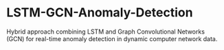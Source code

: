 # LSTM-GCN-Anomaly-Detection
Hybrid approach combining LSTM and Graph Convolutional Networks (GCN) for real-time anomaly detection in dynamic computer network data.
